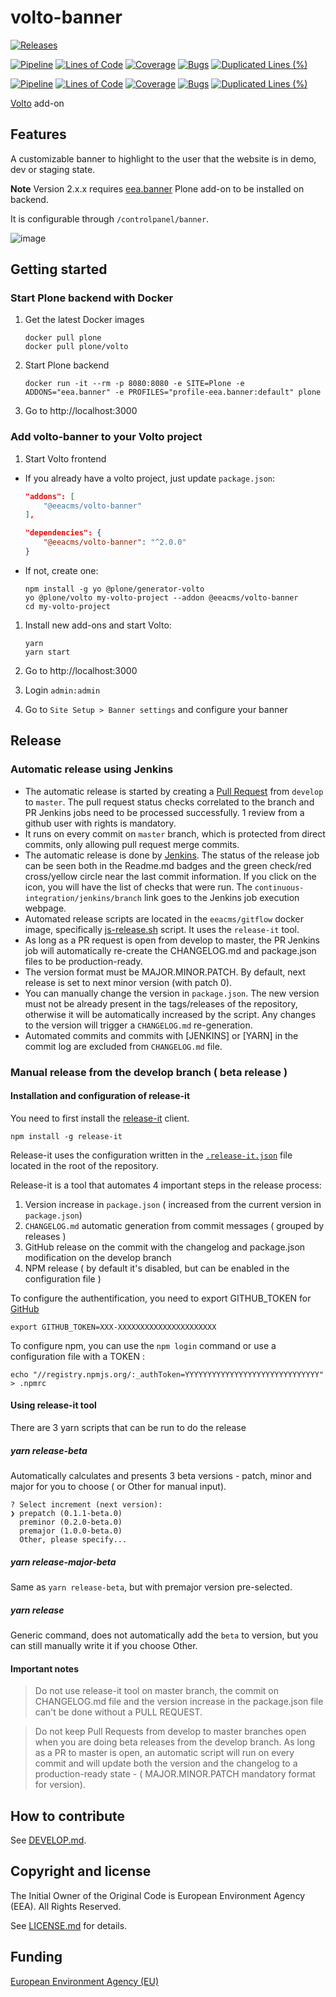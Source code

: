 # volto-banner

[![Releases](https://img.shields.io/github/v/release/eea/volto-banner)](https://github.com/eea/volto-banner/releases)

[![Pipeline](https://ci.eionet.europa.eu/buildStatus/icon?job=volto-addons%2Fvolto-banner%2Fmaster&subject=master)](https://ci.eionet.europa.eu/view/Github/job/volto-addons/job/volto-banner/job/master/display/redirect)
[![Lines of Code](https://sonarqube.eea.europa.eu/api/project_badges/measure?project=volto-banner-master&metric=ncloc)](https://sonarqube.eea.europa.eu/dashboard?id=volto-banner-master)
[![Coverage](https://sonarqube.eea.europa.eu/api/project_badges/measure?project=volto-banner-master&metric=coverage)](https://sonarqube.eea.europa.eu/dashboard?id=volto-banner-master)
[![Bugs](https://sonarqube.eea.europa.eu/api/project_badges/measure?project=volto-banner-master&metric=bugs)](https://sonarqube.eea.europa.eu/dashboard?id=volto-banner-master)
[![Duplicated Lines (%)](https://sonarqube.eea.europa.eu/api/project_badges/measure?project=volto-banner-master&metric=duplicated_lines_density)](https://sonarqube.eea.europa.eu/dashboard?id=volto-banner-master)

[![Pipeline](https://ci.eionet.europa.eu/buildStatus/icon?job=volto-addons%2Fvolto-banner%2Fdevelop&subject=develop)](https://ci.eionet.europa.eu/view/Github/job/volto-addons/job/volto-banner/job/develop/display/redirect)
[![Lines of Code](https://sonarqube.eea.europa.eu/api/project_badges/measure?project=volto-banner-develop&metric=ncloc)](https://sonarqube.eea.europa.eu/dashboard?id=volto-banner-develop)
[![Coverage](https://sonarqube.eea.europa.eu/api/project_badges/measure?project=volto-banner-develop&metric=coverage)](https://sonarqube.eea.europa.eu/dashboard?id=volto-banner-develop)
[![Bugs](https://sonarqube.eea.europa.eu/api/project_badges/measure?project=volto-banner-develop&metric=bugs)](https://sonarqube.eea.europa.eu/dashboard?id=volto-banner-develop)
[![Duplicated Lines (%)](https://sonarqube.eea.europa.eu/api/project_badges/measure?project=volto-banner-develop&metric=duplicated_lines_density)](https://sonarqube.eea.europa.eu/dashboard?id=volto-banner-develop)

[Volto](https://github.com/plone/volto) add-on

## Features

A customizable banner to highlight to the user that the website is in demo, dev
or staging state.

**Note** Version 2.x.x requires [eea.banner](https://github.com/eea/eea.banner) Plone add-on to be installed on backend.

It is configurable through `/controlpanel/banner`.

![image](https://user-images.githubusercontent.com/38378382/130647224-754af234-2de8-4d31-8eaa-6fa673df08a4.png)

## Getting started

### Start Plone backend with Docker

1. Get the latest Docker images

   ```
   docker pull plone
   docker pull plone/volto
   ```

1. Start Plone backend

   ```
   docker run -it --rm -p 8080:8080 -e SITE=Plone -e ADDONS="eea.banner" -e PROFILES="profile-eea.banner:default" plone
   ```

1. Go to http://localhost:3000

### Add volto-banner to your Volto project

1. Start Volto frontend

- If you already have a volto project, just update `package.json`:

  ```JSON
  "addons": [
      "@eeacms/volto-banner"
  ],

  "dependencies": {
      "@eeacms/volto-banner": "^2.0.0"
  }
  ```

- If not, create one:

  ```
  npm install -g yo @plone/generator-volto
  yo @plone/volto my-volto-project --addon @eeacms/volto-banner
  cd my-volto-project
  ```

1. Install new add-ons and start Volto:

   ```
   yarn
   yarn start
   ```

2. Go to http://localhost:3000
3. Login `admin:admin`
4. Go to `Site Setup > Banner settings` and configure your banner

## Release

### Automatic release using Jenkins

*  The automatic release is started by creating a [Pull Request](../../compare/master...develop) from `develop` to `master`. The pull request status checks correlated to the branch and PR Jenkins jobs need to be processed successfully. 1 review from a github user with rights is mandatory.
* It runs on every commit on `master` branch, which is protected from direct commits, only allowing pull request merge commits.
* The automatic release is done by [Jenkins](https://ci.eionet.europa.eu). The status of the release job can be seen both in the Readme.md badges and the green check/red cross/yellow circle near the last commit information. If you click on the icon, you will have the list of checks that were run. The `continuous-integration/jenkins/branch` link goes to the Jenkins job execution webpage.
* Automated release scripts are located in the `eeacms/gitflow` docker image, specifically [js-release.sh](https://github.com/eea/eea.docker.gitflow/blob/master/src/js-release.sh) script. It  uses the `release-it` tool.
* As long as a PR request is open from develop to master, the PR Jenkins job will automatically re-create the CHANGELOG.md and package.json files to be production-ready.
* The version format must be MAJOR.MINOR.PATCH. By default, next release is set to next minor version (with patch 0).
* You can manually change the version in `package.json`.  The new version must not be already present in the tags/releases of the repository, otherwise it will be automatically increased by the script. Any changes to the version will trigger a `CHANGELOG.md` re-generation.
* Automated commits and commits with [JENKINS] or [YARN] in the commit log are excluded from `CHANGELOG.md` file.

### Manual release from the develop branch ( beta release )

#### Installation and configuration of release-it

You need to first install the [release-it](https://github.com/release-it/release-it)  client.

   ```
   npm install -g release-it
   ```

Release-it uses the configuration written in the [`.release-it.json`](./.release-it.json) file located in the root of the repository.

Release-it is a tool that automates 4 important steps in the release process:

1. Version increase in `package.json` ( increased from the current version in `package.json`)
2. `CHANGELOG.md` automatic generation from commit messages ( grouped by releases )
3. GitHub release on the commit with the changelog and package.json modification on the develop branch
4. NPM release ( by default it's disabled, but can be enabled in the configuration file )

To configure the authentification, you need to export GITHUB_TOKEN for [GitHub](https://github.com/settings/tokens)

   ```
   export GITHUB_TOKEN=XXX-XXXXXXXXXXXXXXXXXXXXXX
   ```

 To configure npm, you can use the `npm login` command or use a configuration file with a TOKEN :

   ```
   echo "//registry.npmjs.org/:_authToken=YYYYYYYYYYYYYYYYYYYYYYYYYYYYYY" > .npmrc
   ```

#### Using release-it tool

There are 3 yarn scripts that can be run to do the release

##### yarn release-beta

Automatically calculates and presents 3 beta versions - patch, minor and major for you to choose ( or Other for manual input).

```
? Select increment (next version):
❯ prepatch (0.1.1-beta.0)
  preminor (0.2.0-beta.0)
  premajor (1.0.0-beta.0)
  Other, please specify...
```

##### yarn release-major-beta

Same as `yarn release-beta`, but with premajor version pre-selected.

##### yarn release

Generic command, does not automatically add the `beta` to version, but you can still manually write it if you choose Other.

#### Important notes

> Do not use release-it tool on master branch, the commit on CHANGELOG.md file and the version increase in the package.json file can't be done without a PULL REQUEST.

> Do not keep Pull Requests from develop to master branches open when you are doing beta releases from the develop branch. As long as a PR to master is open, an automatic script will run on every commit and will update both the version and the changelog to a production-ready state - ( MAJOR.MINOR.PATCH mandatory format for version).


## How to contribute

See [DEVELOP.md](https://github.com/eea/volto-banner/blob/master/DEVELOP.md).

## Copyright and license

The Initial Owner of the Original Code is European Environment Agency (EEA).
All Rights Reserved.

See [LICENSE.md](https://github.com/eea/volto-banner/blob/master/LICENSE.md) for details.

## Funding

[European Environment Agency (EU)](http://eea.europa.eu)
